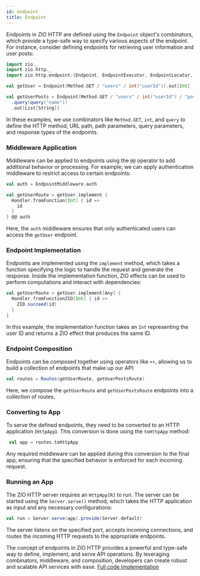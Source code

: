 ```yaml
---
id: endpoint
title: Endpoint
---
```


Endpoints in ZIO HTTP are defined using the `Endpoint` object's combinators, which provide a type-safe way to specify various aspects of the endpoint. For instance, consider defining endpoints for retrieving user information and user posts:

```scala mdoc:compile-only
import zio._
import zio.http._
import zio.http.endpoint.{Endpoint, EndpointExecutor, EndpointLocator, EndpointMiddleware}

val getUser = Endpoint(Method.GET / "users" / int("userId")).out[Int]

val getUserPosts = Endpoint(Method.GET / "users" / int("userId") / "posts" / int("postId"))
  .query(query("name"))
  .out[List[String]]
```

In these examples, we use combinators like `Method.GET`, `int`, and `query` to define the HTTP method, URL path, path parameters, query parameters, and response types of the endpoints.

### Middleware Application

Middleware can be applied to endpoints using the `@@` operator to add additional behavior or processing. For example, we can apply authentication middleware to restrict access to certain endpoints:

```scala mdoc:invisible
val auth = EndpointMiddleware.auth

val getUserRoute = getUser.implement {
  Handler.fromFunction[Int] { id =>
    id
  }
} @@ auth
```

Here, the `auth` middleware ensures that only authenticated users can access the `getUser` endpoint.

### Endpoint Implementation

Endpoints are implemented using the `implement` method, which takes a function specifying the logic to handle the request and generate the response. Inside the implementation function, ZIO effects can be used to perform computations and interact with dependencies:

```scala mdoc:invisible
val getUserRoute = getUser.implement[Any] {
  Handler.fromFunctionZIO[Int] { id =>
    ZIO.succeed(id)
  }
}
```

In this example, the implementation function takes an `Int` representing the user ID and returns a ZIO effect that produces the same ID.

### Endpoint Composition

Endpoints can be composed together using operators like `++`, allowing us to build a collection of endpoints that make up our API:

```scala mdoc:invisible
val routes = Routes(getUserRoute, getUserPostsRoute)
```

Here, we compose the `getUserRoute` and `getUserPostsRoute` endpoints into a collection of routes.

### Converting to App

To serve the defined endpoints, they need to be converted to an HTTP application (`HttpApp`). This conversion is done using the `toHttpApp` method:

```scala mdoc:invisible
 val app = routes.toHttpApp
```

Any required middleware can be applied during this conversion to the final app, ensuring that the specified behavior is enforced for each incoming request.

### Running an App

The ZIO HTTP server requires an `HttpApp[R]` to run. The server can be started using the `Server.serve()` method, which takes the HTTP application as input and any necessary configurations:

```scala mdoc:invisible
val run = Server.serve(app).provide(Server.default)
```

The server listens on the specified port, accepts incoming connections, and routes the incoming HTTP requests to the appropriate endpoints.

The concept of endpoints in ZIO HTTP provides a powerful and type-safe way to define, implement, and serve API operations. By leveraging combinators, middleware, and composition, developers can create robust and scalable API services with ease. [Full code Implementation](https://github.com/zio/zio-http/blob/main/zio-http-example/src/main/scala/example/EndpointExamples.scala)